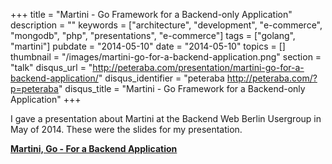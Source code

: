 +++
title = "Martini - Go Framework for a Backend-only Application"
description = ""
keywords = ["architecture", "development", "e-commerce", "mongodb", "php", "presentations", "e-commerce"]
tags = ["golang", "martini"]
pubdate = "2014-05-10"
date = "2014-05-10"
topics = []
thumbnail = "/images/martini-go-for-a-backend-application.png"
section = "talk"
disqus_url = "http://peteraba.com/presentation/martini-go-for-a-backend-application/"
disqus_identifier = "peteraba http://peteraba.com/?p=peteraba"
disqus_title = "Martini - Go Framework for a Backend-only Application"
+++

I gave a presentation about Martini at the Backend Web Berlin Usergroup in May of 2014. These were the slides for my presentation.

**[Martini, Go - For a Backend Application](https://docs.google.com/presentation/d/1ZWA2XcUOlzNszBueYRnx4q2y2l3ZIQR6ZDBzJfKNonQ/present#slide=id.p)**
